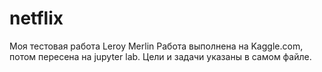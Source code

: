 # netflix
Моя тестовая работа Leroy Merlin
Работа выполнена на Kaggle.com, потом пересена на jupyter lab. Цели и задачи указаны в самом файле. 
